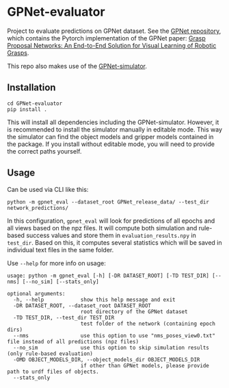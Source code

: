 # GPNet-evaluator

Project to evaluate predictions on GPNet dataset.
See the [GPNet repository](https://github.com/CZ-Wu/GPNet), 
which contains the Pytorch implementation of the GPNet paper:
[Grasp Proposal Networks: An End-to-End Solution for Visual Learning of Robotic Grasps](https://arxiv.org/abs/2009.12606).

This repo also makes use of the [GPNet-simulator](https://github.com/mrudorfer/GPNet-simulator).

## Installation

```
cd GPNet-evaluator
pip install .
```

This will install all dependencies including the GPNet-simulator.
However, it is recommended to install the simulator manually in editable mode.
This way the simulator can find the object models and gripper models contained in the package.
If you install without editable mode, you will need to provide the correct paths yourself.


## Usage

Can be used via CLI like this:

```
python -m gpnet_eval --dataset_root GPNet_release_data/ --test_dir network_predictions/
```

In this configuration, `gpnet_eval` will look for predictions of all epochs and all views based on the npz files.
It will compute both simulation and rule-based success values and store them in `evaluation_results.npy` in `test_dir`.
Based on this, it computes several statistics which will be saved in individual text files in the same folder.

Use `--help` for more info on usage:
```
usage: python -m gpnet_eval [-h] [-DR DATASET_ROOT] [-TD TEST_DIR] [--nms] [--no_sim] [--stats_only]

optional arguments:
  -h, --help            show this help message and exit
  -DR DATASET_ROOT, --dataset_root DATASET_ROOT
                        root directory of the GPNet dataset
  -TD TEST_DIR, --test_dir TEST_DIR
                        test folder of the network (containing epoch dirs)
  --nms                 use this option to use "nms_poses_view0.txt" file instead of all predictions (npz files)
  --no_sim              use this option to skip simulation results (only rule-based evaluation)
  -OMD OBJECT_MODELS_DIR, --object_models_dir OBJECT_MODELS_DIR
                        if other than GPNet models, please provide path to urdf files of objects.
  --stats_only
```